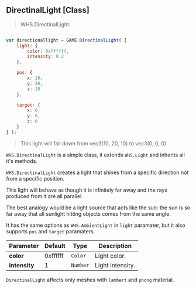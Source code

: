 <h2 class="wsl" id="directional">DirectinalLight [Class]</h2>

> WHS.DirectinalLight:

```javascript

var directionallight = GAME.DirectinalLight( {
    light: {
        color: 0xffffff,
        intensity: 0.2
    },

    pos: {
    	x: 10,
    	y: 20,
    	z: 10
    },

    target: {
    	x: 0,
    	y: 0,
    	z: 0
    }
} );

```

> This light will fall down from vec3(10, 20, 10) to vec3(0, 0, 0)


`WHS.DirectinalLight` is a simple class, it extends `WHS.Light` and inherits all it's methods.

`WHS.DirectinalLight` creates a light that shines from a specific direction not from a specific position. 

This light will behave as though it is infinitely far away and the rays produced from it are all parallel. 

The best analogy would be a light source that acts like the sun: the sun is so far away that all sunlight hitting objects comes from the same angle.

It has the same options as `WHS.AmbientLight` in `light` paramater, but it also supports `pos` and `target` paramaters.

Parameter      |       Default        | Type      | Description |
-------------- | -------------------- | --------- | ----------- |
**color**      | 0xffffff             | `Color`   | Light color.
**intensity**  | 1                    | `Number`  | Light intensity.

<aside class="notice"><code>DirectinalLight</code> affects only meshes with <code>lambert</code> and <code>phong</code> material.</aside>